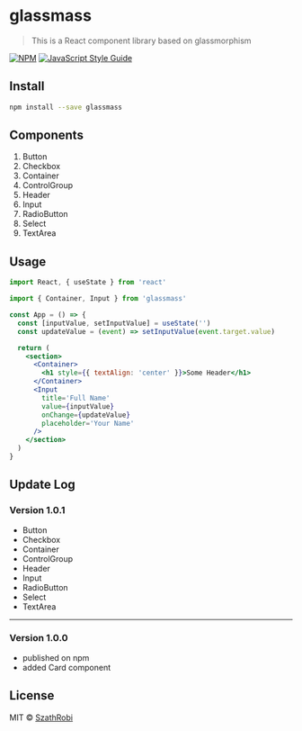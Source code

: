 # glassmass

> This is a React component library based on glassmorphism

[![NPM](https://img.shields.io/npm/v/glassmass.svg)](https://www.npmjs.com/package/glassmass) [![JavaScript Style Guide](https://img.shields.io/badge/code_style-standard-brightgreen.svg)](https://standardjs.com)

## Install

```bash
npm install --save glassmass
```

## Components

1. Button
2. Checkbox
3. Container
4. ControlGroup
5. Header
6. Input
7. RadioButton
8. Select
9. TextArea

## Usage

```jsx
import React, { useState } from 'react'

import { Container, Input } from 'glassmass'

const App = () => {
  const [inputValue, setInputValue] = useState('')
  const updateValue = (event) => setInputValue(event.target.value)

  return (
    <section>
      <Container>
        <h1 style={{ textAlign: 'center' }}>Some Header</h1>
      </Container>
      <Input
        title='Full Name'
        value={inputValue}
        onChange={updateValue}
        placeholder='Your Name'
      />
    </section>
  )
}
```

## Update Log

### Version 1.0.1

- Button
- Checkbox
- Container
- ControlGroup
- Header
- Input
- RadioButton
- Select
- TextArea

---

### Version 1.0.0

- published on npm
- added Card component

## License

MIT © [SzathRobi](https://github.com/SzathRobi)
